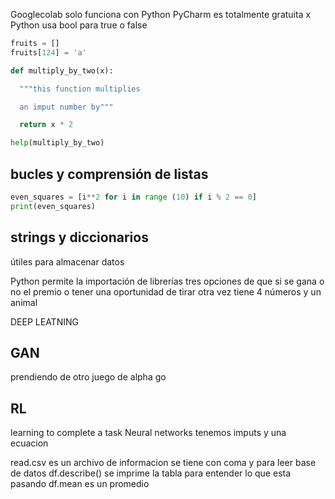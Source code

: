 <p>Googlecolab solo funciona con Python  
PyCharm es totalmente gratuita x
Python usa bool para true o false</p>

```Python
fruits = []
fruits[124] = 'a'
```

```PyThon
def multiply_by_two(x):

  """this function multiplies

  an imput number by"""

  return x * 2

help(multiply_by_two)
```

<h2>bucles y comprensión de listas</h2>

```python
even_squares = [i**2 for i in range (10) if i % 2 == 0]
print(even_squares)
```

<h2>strings y diccionarios</h2>
útiles para almacenar datos

<p>Python permite la importación de librerías 
tres opciones de que si se gana o no el premio o tener una oportunidad de tirar otra vez 
tiene 4 números y un animal </p>


DEEP LEATNING
<h2>GAN</h2>
<p>prendiendo de otro
juego de alpha go </p>

<h2>RL</h2>
<p>learning to complete a task
Neural networks
tenemos imputs y una ecuacion </p>



read.csv es un archivo de informacion se tiene con coma y para leer base de datos 
df.describe() se imprime la tabla para entender lo que esta pasando 
df.mean es un promedio 

